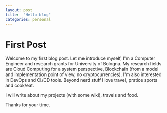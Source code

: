 ```yaml
---
layout: post
title:  "Hello blog"
categories: personal
---
```


# First Post

Welcome to my first blog post. Let me introduce myself, I'm a Computer Engineer and research grants for University of Bologna. My research fields are Cloud Computing for a system perspective, Blockchain (from a model and implementation point of view, no cryptocurrencies). I'm also interested in DevOps and CI/CD tools.
Beyond nerd stuff I love travel, pratice sports and cook/eat.

I will write about my projects (with some wiki), travels and food.

Thanks for your time.
